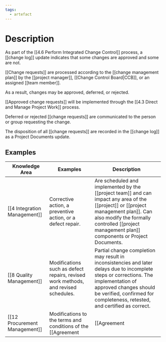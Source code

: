 ```yaml
---
tags:
  - artefact
---
```

# Description
As part of the [[4.6 Perform Integrated Change Control]] process, a [[change log]] update indicates that some changes are approved and some are not.

[[Change requests]] are processed according to the [[change management plan]] by the [[project manager]], [[Change Control Board|CCB]], or an assigned [[team member]].

As a result, changes may be approved, deferred, or rejected.

[[Approved change requests]] will be implemented through the [[4.3 Direct and Manage Project Work]] process.

Deferred or rejected [[change requests]] are communicated to the person or group requesting the change.

The disposition of all [[change requests]] are recorded in the [[change log]] as a Project Documents update.
## Examples
| Knowledge Area                | Examples                                                                                                                                                                                   | Description                                                                                                                                                                                                                                                                                                                                                                                                                                                |
| ----------------------------- | ------------------------------------------------------------------------------------------------------------------------------------------------------------------------------------------ | ---------------------------------------------------------------------------------------------------------------------------------------------------------------------------------------------------------------------------------------------------------------------------------------------------------------------------------------------------------------------------------------------------------------------------------------------------------- |
| [[4 Integration Management]]                              | Corrective action, a preventive action, or a defect repair.                                                                                                                                                                                           | Are scheduled and implemented by the [[project team]] and can impact any area of the [[project]] or [[project management plan]]. Can also modify the formally controlled [[project management plan]] components or Project Documents.                                                                                                                                                                                                                                                                                                                                                                                                                                                           |
| [[8 Quality Management]]      | Modifications such as defect repairs, revised work methods, and revised schedules.                                                                                                         | Partial change completion may result in inconsistencies and later delays due to incomplete steps or corrections. The implementation of approved changes should be verified, confirmed for completeness, retested, and certified as correct.                                                                                                                                                                                                                |
| [[12 Procurement Management]] | Modifications to the terms and conditions of the [[Agreement|[[Agreement|contract]]]], including the procurement [[statement of work]], pricing, and descriptions of the products, services, or results to be provided | All changes are formally documented in writing and approved before being implemented through the [[12.3 Control Procurements]] process. In complex [[project]]s and [[program]]s, [[change requests]] may come from [[seller]]s involved with the [[project]] that can influence other involved [[seller]]s. The [[project]] should have the capability of identifying, communicating, and resolving changes that impact the work of multiple [[seller]]s. |
